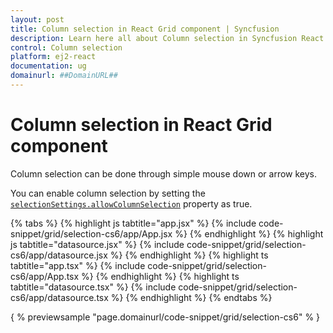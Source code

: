 ```yaml
---
layout: post
title: Column selection in React Grid component | Syncfusion
description: Learn here all about Column selection in Syncfusion React Grid component of Syncfusion Essential JS 2 and more.
control: Column selection 
platform: ej2-react
documentation: ug
domainurl: ##DomainURL##
---
```


# Column selection in React Grid component

Column selection can be done through simple mouse down or arrow keys.

You can enable column selection by setting the [`selectionSettings.allowColumnSelection`](https://ej2.syncfusion.com/angular/documentation/api/grid/selectionSettings/#allowcolumnselection) property as true.

{% tabs %}
{% highlight js tabtitle="app.jsx" %}
{% include code-snippet/grid/selection-cs6/app/App.jsx %}
{% endhighlight %}
{% highlight js tabtitle="datasource.jsx" %}
{% include code-snippet/grid/selection-cs6/app/datasource.jsx %}
{% endhighlight %}
{% highlight ts tabtitle="app.tsx" %}
{% include code-snippet/grid/selection-cs6/app/App.tsx %}
{% endhighlight %}
{% highlight ts tabtitle="datasource.tsx" %}
{% include code-snippet/grid/selection-cs6/app/datasource.tsx %}
{% endhighlight %}
{% endtabs %}

{ % previewsample "page.domainurl/code-snippet/grid/selection-cs6" % }